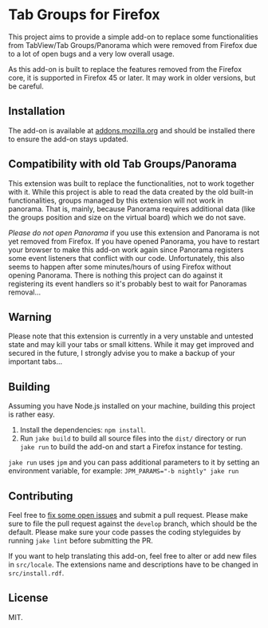 Tab Groups for Firefox
======================

This project aims to provide a simple add-on to replace some functionalities
from TabView/Tab Groups/Panorama which were removed from Firefox due to a lot
of open bugs and a very low overall usage.

As this add-on is built to replace the features removed from the Firefox core,
it is supported in Firefox 45 or later. It may work in older versions, but be
careful.

Installation
------------

The add-on is available at [addons.mozilla.org][amo] and should be installed
there to ensure the add-on stays updated.

Compatibility with old Tab Groups/Panorama
------------------------------------------

This extension was built to replace the functionalities, not to work together
with it. While this project is able to read the data created by the old
built-in functionalities, groups managed by this extension will not work in
panorama. That is, mainly, because Panorama requires additional data (like the
groups position and size on the virtual board) which we do not save.

*Please do not open Panorama* if you use this extension and Panorama is not yet
removed from Firefox. If you have opened Panorama, you have to restart your
browser to make this add-on work again since Panorama registers some event
listeners that conflict with our code. Unfortunately, this also seems to happen
after some minutes/hours of using Firefox without opening Panorama. There is
nothing this project can do against it registering its event handlers so it's
probably best to wait for Panoramas removal...

Warning
-------

Please note that this extension is currently in a very unstable and untested
state and may kill your tabs or small kittens. While it may get improved and
secured in the future, I strongly advise you to make a backup of your important
tabs...

Building
--------

Assuming you have Node.js installed on your machine, building this project is
rather easy.

1. Install the dependencies: `npm install`.
2. Run `jake build` to build all source files into the `dist/` directory or run
   `jake run` to build the add-on and start a Firefox instance for testing.

`jake run` uses `jpm` and you can pass additional parameters to it by setting
an environment variable, for example: `JPM_PARAMS="-b nightly" jake run`

Contributing
------------

Feel free to [fix some open issues][issues] and submit a pull request. Please
make sure to file the pull request against the `develop` branch, which should
be the default. Please make sure your code passes the coding styleguides by
running `jake lint` before submitting the PR.

If you want to help translating this add-on, feel free to alter or add new
files in `src/locale`. The extensions name and descriptions have to be changed
in `src/install.rdf`.

License
-------

MIT.

[amo]: https://addons.mozilla.org/en-US/firefox/addon/tab-groups/
[issues]: https://github.com/denschub/firefox-tabgroups/issues
